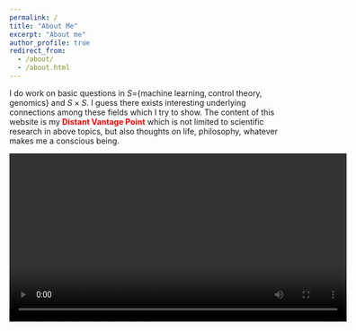 ```yaml
---
permalink: /
title: "About Me"
excerpt: "About me"
author_profile: true
redirect_from: 
  - /about/
  - /about.html
---
```


I do work on basic questions in $S=${$\text{machine learning}, \text{control theory}, \text{genomics}$} and $S \times S$. I guess there exists interesting underlying connections among these fields which I try to show. 
The content of this website is my <span style="color:red">**Distant Vantage Point**</span> which is not limited to scientific research in above topics, but also thoughts on life, philosophy, whatever makes me a conscious being.



<!-- <video width="100%" preload="auto" muted controls>
    <source src="{{ include.src }}" type="/assets/videos/pale_blue_dot.mp4"/>
</video> -->
<center>
<video width="600" controls="controls">
  <source src="/assets/videos/pale_blue_dot.mp4">
</video>
</center>

<br/><br/>


<!-- I also love randomness and below is a photo I stole from Cambridge's Jason Miller [page](http://www.statslab.cam.ac.uk//~jpm205/)


<p align="center">
  <img src="/assets/images/flow_lines_of_the_Gaussian_free_field.png" alt="drawing" width="600"/>
</p> -->

